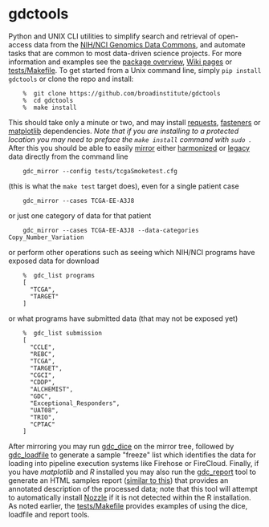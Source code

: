 # gdctools
Python and UNIX CLI utilities to simplify search and retrieval of open-access data from the [NIH/NCI Genomics Data Commons](https://gdc.cancer.gov/), and automate tasks that are common to most data-driven science projects.   For more information and examples see the [package overview](https://docs.google.com/viewer?url=https://github.com/broadinstitute/gdctools/files/825892/GDCtools-overview.pdf), [Wiki pages](https://github.com/broadinstitute/gdctools/wiki) or [tests/Makefile](tests/Makefile).  To get started from a Unix command line, simply `pip install gdctools` or clone the repo and install:
```
    %  git clone https://github.com/broadinstitute/gdctools
    %  cd gdctools
    %  make install
```
This should take only a minute or two, and may install [requests](http://docs.python-requests.org/en/master/), [fasteners](https://github.com/harlowja/fasteners) or [matplotlib](http://matplotlib.org/) dependencies.  *Note that if you are installing to a protected location you may need to preface the `make install` command with `sudo `*.  After this you should be able to easily [mirror](https://github.com/broadinstitute/gdctools/wiki/GDC-Mirror) either [harmonized](https://gdc.cancer.gov/about-data/gdc-data-harmonization) or [legacy](https://gdc-portal.nci.nih.gov/legacy-archive) data directly from the command line 
```
    gdc_mirror --config tests/tcgaSmoketest.cfg
```
(this is what the `make test` target does), even for a single patient case
```
    gdc_mirror --cases TCGA-EE-A3J8
```
or just one category of data for that patient
```
    gdc_mirror --cases TCGA-EE-A3J8 --data-categories Copy_Number_Variation
```
or perform other operations such as seeing which NIH/NCI programs have exposed data for download
```
    %  gdc_list programs
    [
      "TCGA", 
      "TARGET"
    ]
```
or what programs have submitted data (that may not be exposed yet)
```
    %  gdc_list submission
    [
      "CCLE", 
      "REBC", 
      "TCGA", 
      "TARGET", 
      "CGCI", 
      "CDDP", 
      "ALCHEMIST", 
      "GDC", 
      "Exceptional_Responders", 
      "UAT08", 
      "TRIO", 
      "CPTAC"
    ]
```
After mirroring you may run [gdc_dice](https://github.com/broadinstitute/gdctools/wiki/GDC-Dicer) on the mirror tree, followed by [gdc_loadfile](https://github.com/broadinstitute/gdctools/wiki/Create-Loadfile) to generate a sample "freeze" list which identifies the data for loading into pipeline execution systems like Firehose or FireCloud.  Finally, if you have *matplotlib* and *R* installed you may also run the [gdc_report](https://github.com/broadinstitute/gdctools/wiki/Sample-reports) tool to generate an HTML samples report ([similar to this](http://gdac.broadinstitute.org/runs/sampleReports/latest/)) that provides an annotated description of the processed data; note that this tool will attempt to automatically install [Nozzle](https://confluence.broadinstitute.org/display/GDAC/Nozzle) if it is not detected within the R installation. As noted earlier, the [tests/Makefile](tests/Makefile) provides examples of using the dice, loadfile and report tools. 

